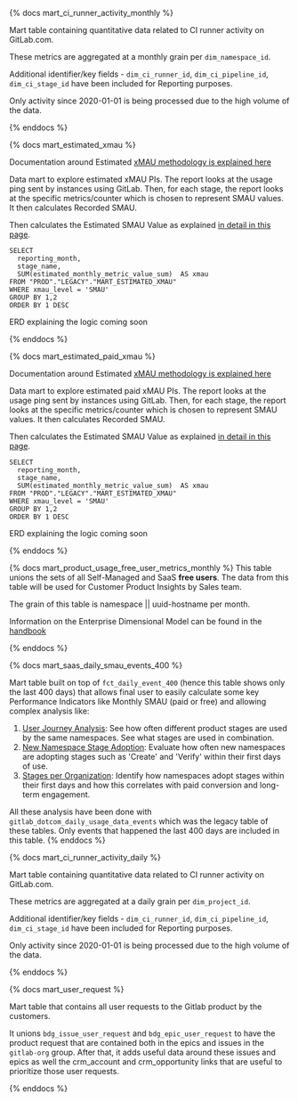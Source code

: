 {% docs mart_ci_runner_activity_monthly %}

Mart table containing quantitative data related to CI runner activity on GitLab.com.

These metrics are aggregated at a monthly grain per `dim_namespace_id`.

Additional identifier/key fields - `dim_ci_runner_id`, `dim_ci_pipeline_id`, `dim_ci_stage_id` have been included for Reporting purposes. 

Only activity since 2020-01-01 is being processed due to the high volume of the data.

{% enddocs %}

{% docs mart_estimated_xmau %}

Documentation around Estimated [xMAU methodology is explained here](https://about.gitlab.com/handbook/business-technology/data-team/data-catalog/xmau-analysis/estimation-xmau-algorithm.html)

Data mart to explore estimated xMAU PIs. The report looks at the usage ping sent by instances using GitLab. Then, for each stage, the report looks at the specific metrics/counter which is chosen to represent SMAU values. It then calculates Recorded SMAU.

Then calculates the Estimated SMAU Value as explained [in detail in this page](https://about.gitlab.com/handbook/business-technology/data-team/data-catalog/xmau-analysis/estimation-xmau-algorithm.html).

```
SELECT
  reporting_month,
  stage_name,
  SUM(estimated_monthly_metric_value_sum)  AS xmau
FROM "PROD"."LEGACY"."MART_ESTIMATED_XMAU"
WHERE xmau_level = 'SMAU'
GROUP BY 1,2
ORDER BY 1 DESC
```

ERD explaining the logic coming soon

{% enddocs %}

{% docs mart_estimated_paid_xmau %}

Documentation around Estimated [xMAU methodology is explained here](https://about.gitlab.com/handbook/business-technology/data-team/data-catalog/xmau-analysis/estimation-xmau-algorithm.html)

Data mart to explore estimated paid xMAU PIs. The report looks at the usage ping sent by instances using GitLab. Then, for each stage, the report looks at the specific metrics/counter which is chosen to represent SMAU values. It then calculates Recorded SMAU.

Then calculates the Estimated SMAU Value as explained [in detail in this page](https://about.gitlab.com/handbook/business-technology/data-team/data-catalog/xmau-analysis/estimation-xmau-algorithm.html).

```
SELECT
  reporting_month,
  stage_name,
  SUM(estimated_monthly_metric_value_sum)  AS xmau
FROM "PROD"."LEGACY"."MART_ESTIMATED_XMAU"
WHERE xmau_level = 'SMAU'
GROUP BY 1,2
ORDER BY 1 DESC
```

ERD explaining the logic coming soon

{% enddocs %}

{% docs mart_product_usage_free_user_metrics_monthly %}
This table unions the sets of all Self-Managed and SaaS **free users**. The data from this table will be used for  Customer Product Insights by Sales team.

The grain of this table is namespace || uuid-hostname per month.

Information on the Enterprise Dimensional Model can be found in the [handbook](https://about.gitlab.com/handbook/business-ops/data-team/platform/edw/)

{% enddocs %}

{% docs mart_saas_daily_smau_events_400 %}

Mart table built on top of `fct_daily_event_400` (hence this table shows only the last 400 days) that allows final user to easily calculate some key Performance Indicators like Monthly SMAU (paid or free) and allowing complex analysis like:

1. [User Journey Analysis](https://app.periscopedata.com/app/gitlab/869174/WIP-Cross-Stage-Adoption-Dashboard): See how often different product stages are used by the same namespaces. See what stages are used in combination.
1. [New Namespace Stage Adoption](https://app.periscopedata.com/app/gitlab/761347/Group-Namespace-Conversion-Metrics): Evaluate how often new namespaces are adopting stages such as 'Create' and 'Verify' within their first days of use.
1. [Stages per Organization](https://app.periscopedata.com/app/gitlab/824044/Stages-per-Organization-Deep-Dive---SpO): Identify how namespaces adopt stages within their first days and how this correlates with paid conversion and long-term engagement.

All these analysis have been done with `gitlab_dotcom_daily_usage_data_events` which was the legacy table of these tables.
Only events that happened the last 400 days are included in this table.
{% enddocs %}

{% docs mart_ci_runner_activity_daily %}
 
Mart table containing quantitative data related to CI runner activity on GitLab.com.
 
These metrics are aggregated at a daily grain per `dim_project_id`.

Additional identifier/key fields - `dim_ci_runner_id`, `dim_ci_pipeline_id`, `dim_ci_stage_id` have been included for Reporting purposes. 

Only activity since 2020-01-01 is being processed due to the high volume of the data.

{% enddocs %}

{% docs mart_user_request %}
 
Mart table that contains all user requests to the Gitlab product by the customers.
 
It unions `bdg_issue_user_request` and `bdg_epic_user_request` to have the product request that are contained both in the epics and issues in the `gitlab-org` group.
After that, it adds useful data around these issues and epics as well the crm_account and crm_opportunity links that are useful to prioritize those user requests.

{% enddocs %}

